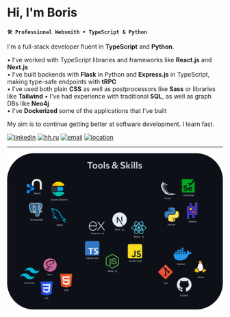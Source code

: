 # Hi, I'm Boris

**`🛠️ Professional Websmith • TypeScript & Python`**

I'm a full-stack developer fluent in **TypeScript** and **Python**.

• I've worked with TypeScript libraries and frameworks like **React.js** and **Next.js**  
• I've built backends with **Flask** in Python and **Express.js** in TypeScript, making type-safe endpoints with **tRPC**  
• I've used both plain **CSS** as well as postprocessors like **Sass** or libraries like **Tailwind**
• I've had experience with traditional **SQL**, as well as graph DBs like **Neo4j**  
• I've **Dockerized** some of the applications that I've built

My aim is to continue getting better at software development. I learn fast.

<p>
  <a href="https://www.linkedin.com/in/boriks"><img alt="linkedin" title="LinkedIn" src="https://img.shields.io/badge/CONTACT-0a66c2?style=for-the-badge&logo=linkedin&link=https%3A%2F%2Fwww.linkedin.com%2Fin%2Fboriks"></a> 
  <a href="https://hh.ru/resume/db5f5b82ff0cd062ec0039ed1f5059656b4563"><img alt="hh.ru" title="hh.ru" src="https://custom-icon-badges.demolab.com/badge/-RECRUIT-red?style=for-the-badge&logo=hhru&color=f0f4fe"/></a> 
  <a href="mailto:boris_adaev@proton.me"><img alt="email" title="Email" src="https://custom-icon-badges.demolab.com/badge/-boris__adaev@proton.me-0d1117?style=for-the-badge&logo=mention&logoColor=e6edf3"/></a>
  <a href="#"><img alt="location" title="Location" src="https://custom-icon-badges.demolab.com/badge/Moscow-RU-0a66c2?style=for-the-badge&logo=location&logoColor=white"/></a>
</p>

---

![tools and skills](media/skills.png)
